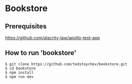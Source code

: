 # Bookstore

## Prerequisites

https://github.com/alacrity-law/apollo-test-app

## How to run 'bookstore'

```
$ git clone https://github.com/tedstoychev/bookstore.git
$ cd bookstore
$ npm install
$ npm run dev
```
